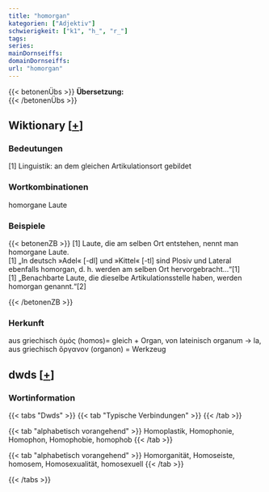 ```yaml
---
title: "homorgan"
kategorien: ["Adjektiv"]
schwierigkeit: ["k1", "h_", "r_"]
tags:
series:
mainDornseiffs:
domainDornseiffs:
url: "homorgan"
---
```


{{< betonenÜbs >}}
**Übersetzung:**  
{{< /betonenÜbs >}}

## Wiktionary [[+](https://de.wiktionary.org/wiki/homorgan)]

### Bedeutungen
[1] Linguistik: an dem gleichen Artikulationsort gebildet  

### Wortkombinationen
homorgane Laute  

### Beispiele
{{< betonenZB >}}
[1] Laute, die am selben Ort entstehen, nennt man homorgane Laute.  
[1] „In deutsch »Adel« [-dl] und »Kittel« [-tl] sind Plosiv und Lateral ebenfalls homorgan, d. h. werden am selben Ort hervorgebracht…“[1]  
[1] „Benachbarte Laute, die dieselbe Artikulationsstelle haben, werden homorgan genannt.“[2]  

{{< /betonenZB >}}
### Herkunft
aus griechisch ὁμός (homos)= gleich + Organ, von lateinisch organum → la, aus griechisch ὄργανον (organon) = Werkzeug  



## dwds [[+](https://www.dwds.de/wb/homorgan)]

### Wortinformation
{{< tabs "Dwds" >}}
{{< tab "Typische Verbindungen" >}}
{{< /tab >}}

{{< tab "alphabetisch vorangehend" >}}
Homoplastik, Homophonie, Homophon, Homophobie, homophob
{{< /tab >}}

{{< tab "alphabetisch vorangehend" >}}
Homorganität, Homoseiste, homosem, Homosexualität, homosexuell
{{< /tab >}}

{{< /tabs >}}

